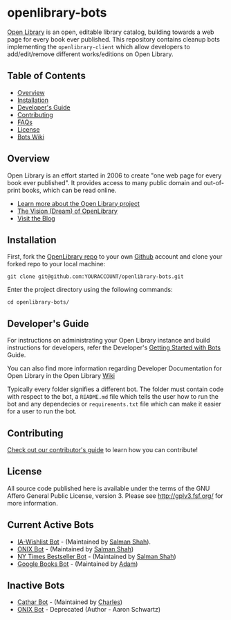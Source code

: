 # openlibrary-bots
[Open Library](https://openlibrary.org) is an open, editable library catalog, building towards a web page for every book ever published. This repository contains cleanup bots implementing the `openlibrary-client` which allow developers to add/edit/remove different works/editions on Open Library.

## Table of Contents
   - [Overview](#overview)
   - [Installation](#installation)
   - [Developer's Guide](#developers-guide)
   - [Contributing](#contributing)
   - [FAQs](https://openlibrary.org/help/faq)
   - [License](#license)
   - [Bots Wiki](https://github.com/internetarchive/openlibrary-bots/wiki)

## Overview

Open Library is an effort started in 2006 to create "one web page for every book ever published". It provides access to many public domain and out-of-print books, which can be read online.

- [Learn more about the Open Library project](https://openlibrary.org/about)
- [The Vision (Dream) of OpenLibrary](https://openlibrary.org/about/vision)
- [Visit the Blog](http://blog.openlibrary.org)

## Installation

First, fork the [OpenLibrary repo](https://github.com/internetarchive/openlibrary-bots) to your own [Github](https://www.github.com) account and clone your forked repo to your local machine:

```
git clone git@github.com:YOURACCOUNT/openlibrary-bots.git
```

Enter the project directory using the following commands:
```
cd openlibrary-bots/
```

## Developer's Guide

For instructions on administrating your Open Library instance and build instructions for developers, refer the Developer's [Getting Started with Bots](https://github.com/internetarchive/openlibrary/wiki/Writing-Bots) Guide.

You can also find more information regarding Developer Documentation for Open Library in the Open Library [Wiki](https://github.com/internetarchive/openlibrary/wiki/)

Typically every folder signifies a different bot. The folder must contain code with respect to the bot, a `README.md` file which tells the user how to run the bot and any dependecies or `requirements.txt` file which can make it easier for a user to run the bot.

## Contributing

[Check out our contributor's guide](CONTRIBUTING.md) to learn how you can contribute!

## License

All source code published here is available under the terms of the GNU Affero General Public License, version 3. Please see http://gplv3.fsf.org/ for more information.

## Current Active Bots
- [IA-Wishlist Bot](ia-wishlist-bot/README.md) - (Maintained by [Salman Shah](https://github.com/salman-bhai)).
- [ONIX Bot](onix-bot/README.md) - (Maintained by [Salman Shah](https://github.com/salman-bhai))
- [NY Times Bestseller Bot](NY-Times-Bestseller-Bot/README.md) - (Maintained by [Salman Shah](https://github.com/salman-bhai))
- [Google Books Bot](google-books-bot/README.md) - (Maintained by [Adam](https://github.com/adamreis))

## Inactive Bots
- [Cathar Bot](https://github.com/hornc/catharbot) - (Maintained by [Charles](https://github.com/hornc))
- [ONIX Bot](old-onix-bot/README.md) - Deprecated (Author - Aaron Schwartz)